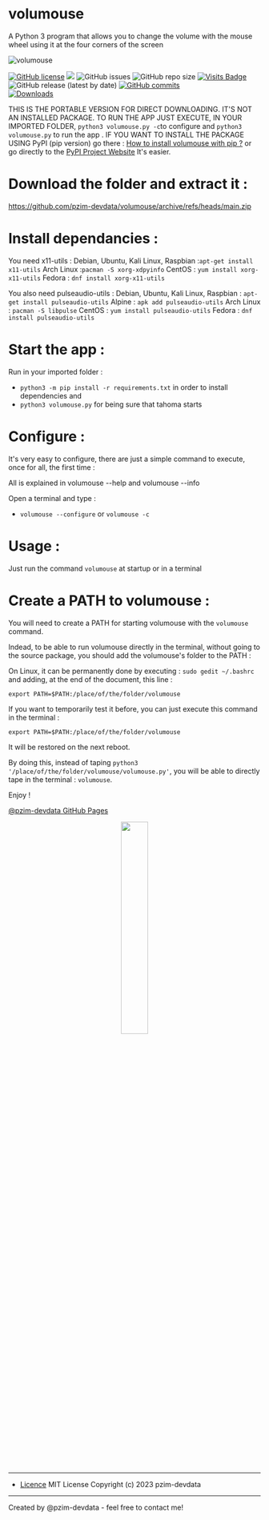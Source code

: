 # volumouse
A Python 3 program that allows you to change the volume with the mouse wheel using it at the four corners of the screen

![volumouse](https://www.evinco-software.com/eng/techImage/volumouse-mouse-volume-control.jpg)


[![GitHub license](https://img.shields.io/github/license/pzim-devdata/volumouse?style=plastic)](https://github.com/pzim-devdata/volumouse/blob/main/LICENSE)    ![](https://img.shields.io/badge/Works%20with-Python%203-red?style=plastic)    ![GitHub issues](https://img.shields.io/github/issues/pzim-devdata/volumouse?style=plastic)    [](https://github.com/pzim-devdata/volumouse/issues)    ![GitHub repo size](https://img.shields.io/github/repo-size/pzim-devdata/volumouse?style=plastic)    [![Visits Badge](https://badges.strrl.dev/visits/pzim-devdata/volumouse)](https://badges.strrl.dev)    ![GitHub release (latest by date)](https://img.shields.io/github/v/release/pzim-devdata/volumouse?style=plastic)    [![GitHub commits](https://img.shields.io/github/commits-since/pzim-devdata/volumouse/v2.2.0.svg?style=plastic)](https://GitHub.com/pzim-devata/tahoma/commit/)    
[![Downloads](https://static.pepy.tech/personalized-badge/volumouse?period=total&units=international_system&left_color=grey&right_color=blue&left_text=PyPI%20downloads)](https://pepy.tech/project/volumouse)




THIS IS THE PORTABLE VERSION FOR DIRECT DOWNLOADING. IT'S NOT AN INSTALLED PACKAGE. TO RUN THE APP JUST EXECUTE, IN YOUR IMPORTED FOLDER, `python3 volumouse.py -c`to configure and `python3 volumouse.py` to run the app . IF YOU WANT TO INSTALL THE PACKAGE USING PyPI (pip version) go there : [How to install volumouse with pip ?](https://github.com/pzim-devdata/volumouse#install-the-main-package-) or go directly to the [PyPI Project Website](https://pypi.org/project/volumouse/#description) It's easier.

# Download the folder and extract it :

https://github.com/pzim-devdata/volumouse/archive/refs/heads/main.zip

# Install dependancies :

You need x11-utils :
Debian, Ubuntu, Kali Linux, Raspbian :`apt-get install x11-utils`
Arch Linux :`pacman -S xorg-xdpyinfo`
CentOS : `yum install xorg-x11-utils`
Fedora : `dnf install xorg-x11-utils`

You also need pulseaudio-utils :
Debian, Ubuntu, Kali Linux, Raspbian : `apt-get install pulseaudio-utils`
Alpine : `apk add pulseaudio-utils`
Arch Linux : `pacman -S libpulse`
CentOS : `yum install pulseaudio-utils`
Fedora : `dnf install pulseaudio-utils`

# Start the app :

Run in your imported folder : 

- `python3 -m pip install -r requirements.txt` in order to install dependencies
and
- `python3 volumouse.py` for being sure that tahoma starts

# Configure :

It's very easy to configure, there are just a simple command to execute, once for all, the first time :

All is explained in volumouse --help and volumouse --info

Open a terminal and type :
- `volumouse --configure` or `volumouse -c`



# Usage : 


Just run the command `volumouse` at startup or in a terminal



# Create a PATH to volumouse :


You will need to create a PATH for starting volumouse with the `volumouse` command.

Indead, to be able to run volumouse directly in the terminal, without going to the source package, you should add the volumouse's folder to the PATH :

On Linux, it can be permanently done by executing : `sudo gedit ~/.bashrc` and adding, at the end of the document, this line :

`export PATH=$PATH:/place/of/the/folder/volumouse`



If you want to temporarily test it before, you can just execute this command in the terminal : 

`export PATH=$PATH:/place/of/the/folder/volumouse` 

It will be restored on the next reboot.



By doing this, instead of taping `python3 '/place/of/the/folder/volumouse/volumouse.py'`,
you will be able to directly tape in the terminal : `volumouse`.

Enjoy !

[@pzim-devdata GitHub Pages](https://github.com/pzim-devdata/volumouse/issues)












<p align="center" width="100%">
    <img width="33%" src="https://avatars.githubusercontent.com/u/52496172?v=4"> 
</p>

------------------------------------------------------------------

- [Licence](https://github.com/pzim-devdata/DATA-developer/raw/master/LICENSE)
MIT License Copyright (c) 2023 pzim-devdata

------------------------------------------------------------------

Created by @pzim-devdata - feel free to contact me!


